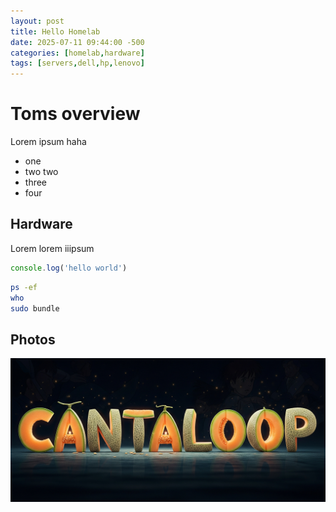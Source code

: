 ```yaml
---
layout: post
title: Hello Homelab
date: 2025-07-11 09:44:00 -500
categories: [homelab,hardware]
tags: [servers,dell,hp,lenovo]
---
```


# Toms overview

Lorem ipsum
haha

* one
* two two
* three
* four

## Hardware

Lorem lorem iiipsum

```javascript
console.log('hello world')
```

```bash
ps -ef
who
sudo bundle

```

## Photos

![The world of cantaloop](cantaloop-logo.png)
